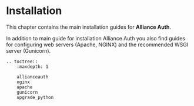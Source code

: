 # Installation

This chapter contains the main installation guides for **Alliance Auth**.

In addition to main guide for installation Alliance Auth you also find guides for configuring web servers (Apache, NGINX) and the recommended WSGI server (Gunicorn).

```eval_rst
.. toctree::
    :maxdepth: 1

    allianceauth
    nginx
    apache
    gunicorn
    upgrade_python
```
